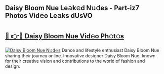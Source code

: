 ## Daisy Bloom Nue Le𝚊k𝚎d N𝚞𝚍es - Part-iz7 Photos Vid𝚎o Le𝚊ks dUsVO

# <h2><a href="http://fb4fxn.evod.top/?m=Daisy+Bloom+Nue">🔗 👉🔴 Daisy Bloom Nue Vid𝚎o Ph𝚘t𝚘s</a></h2>

[![Daisy Bloom Nue N𝚞d𝚎s](https://i.imgur.com/8V9OHl7.gif)](http://fb4fxn.evod.top/?m=Daisy+Bloom+Nue)
Dance and lifestyle enthusiast Daisy Bloom Nue sharing their journey online. Innovative designer Daisy Bloom Nue, known for their creative vision and contributions to the world of fashion and design. 
